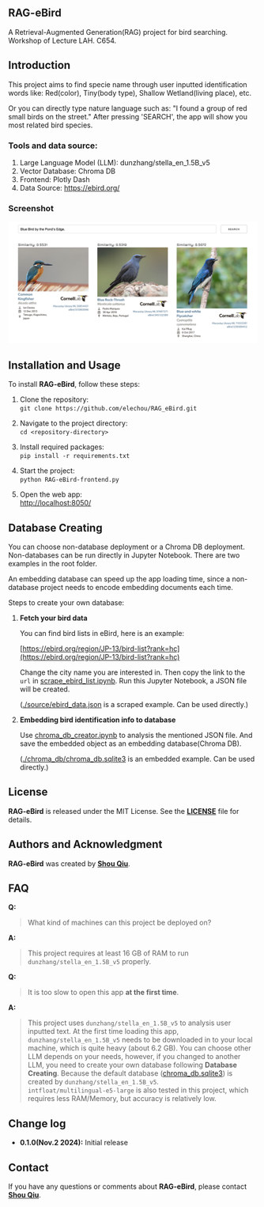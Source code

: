 ## **RAG-eBird**

A Retrieval-Augmented Generation(RAG) project for bird searching.
Workshop of Lecture LAH. C654.

## **Introduction**

This project aims to find specie name through user inputted identification words like:
Red(color), Tiny(body type), Shallow Wetland(living place), etc.

Or you can directly type nature language such as: "I found a group of red small birds on the street."
After pressing 'SEARCH', the app will show you most related bird species.

### **Tools and data source:**

1. Large Language Model (LLM): dunzhang/stella_en_1.5B_v5
2. Vector Database: Chroma DB
3. Frontend: Plotly Dash
4. Data Source: <https://ebird.org/>

### **Screenshot**

![./source/screenshot.png](./source/screenshot.png "screenshot")

<!-- <a href="https://cdn.download.ams.birds.cornell.edu/api/v2/asset/26854431/1800">
    <img src="https://cdn.download.ams.birds.cornell.edu/api/v2/asset/26854431/1800" width="500px" alt="Macaulay Library Media">
</a>

Alcedo atthis (カワセミ)

This media is sourced from the [Macaulay Library](https://macaulaylibrary.org/asset/26854431).
© Cornell Lab of Ornithology, Macaulay Library. -->

## **Installation and Usage**

To install **RAG-eBird**, follow these steps:

1. Clone the repository:  
   `git clone https://github.com/elechou/RAG_eBird.git`

2. Navigate to the project directory:  
   `cd <repository-directory>`

3. Install required packages:  
   `pip install -r requirements.txt`

4. Start the project:  
   `python RAG-eBird-frontend.py`

5. Open the web app:  
   [http://localhost:8050/](http://localhost:8050/)

## **Database Creating**

You can choose non-database deployment or a Chroma DB deployment.
Non-databases can be run directly in Jupyter Notebook.
There are two examples in the root folder.

An embedding database can speed up the app loading time,
since a non-database project needs to encode embedding documents each time.

Steps to create your own database:

1. **Fetch your bird data**

    You can find bird lists in eBird, here is an example:

    [https://ebird.org/region/JP-13/bird-list?rank=hc](https://ebird.org/region/JP-13/bird-list?rank=hc)

    Change the city name you are interested in. Then copy the link to the `url` in
    [scrape_ebird_list.ipynb](scrape_ebird_list.ipynb).
    Run this Jupyter Notebook, a JSON file will be created.

    ([./source/ebird_data.json](./source/ebird_data.json) is a scraped example. Can be used directly.)

2. **Embedding bird identification info to database**

    Use [chroma_db_creator.ipynb](chroma_db_creator.ipynb) to analysis the mentioned JSON file.
    And save the embedded object as an embedding database(Chroma DB).

    ([./chroma_db/chroma_db.sqlite3](./chroma_db/chroma_db.sqlite3) is an embedded example. Can be used directly.)

<!-- ## **Contributing**

If you'd like to contribute to Project Title, here are some guidelines:

1. Fork the repository.
2. Create a new branch for your changes.
3. Make your changes.
4. Write tests to cover your changes.
5. Run the tests to ensure they pass.
6. Commit your changes.
7. Push your changes to your forked repository.
8. Submit a pull request. -->

## **License**

**RAG-eBird** is released under the MIT License. See the **[LICENSE](https://www.blackbox.ai/share/LICENSE)** file for details.

## **Authors and Acknowledgment**

**RAG-eBird** was created by **[Shou Qiu](https://github.com/elechou)**.

<!-- Additional contributors include:

- **[Contributor Name](https://github.com/contributor-name)**
- **[Another Contributor](https://github.com/another-contributor)**
Thank you to all the contributors for their hard work and dedication to the project. -->

<!-- 
## **Code of Conduct**

Please note that this project is released with a Contributor Code of Conduct. By participating in this project, you agree to abide by its terms. See the **[CODE_OF_CONDUCT.md](https://www.blackbox.ai/share/CODE_OF_CONDUCT.md)** file for more information. -->

## **FAQ**

**Q:**
> What kind of machines can this project be deployed on?

**A:**
> This project requires at least 16 GB of RAM to run `dunzhang/stella_en_1.5B_v5` properly.

**Q:**
> It is too slow to open this app **at the first time**.

**A:**
> This project uses `dunzhang/stella_en_1.5B_v5` to analysis user inputted text.
> At the first time loading this app, `dunzhang/stella_en_1.5B_v5` needs to be downloaded in to your local machine,
> which is quite heavy (about 6.2 GB). You can choose other LLM depends on your needs, however,
> if you changed to another LLM, you need to create your own database following **Database Creating**.
> Because the default database ([chroma_db.sqlite3](./chroma_db/chroma_db.sqlite3)) is created by `dunzhang/stella_en_1.5B_v5`. <br>
>`intfloat/multilingual-e5-large` is also tested in this project, which requires less RAM/Memory,
> but accuracy is relatively low.

## **Change log**

- **0.1.0(Nov.2 2024):** Initial release

## **Contact**

If you have any questions or comments about **RAG-eBird**, please contact **[Shou Qiu](qiusots@gmail.com)**.
